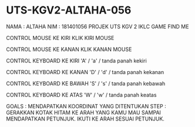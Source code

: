 # UTS-KGV2-ALTAHA-056

NAMA    : ALTAHA
NIM     : 181401056
PROJEK UTS KGV 2 IKLC
GAME FIND ME

CONTROL MOUSE KE KIRI KLIK KIRI MOUSE

CONTROL MOUSE KE KANAN KLIK KANAN MOUSE

CONTROL KEYBOARD KE KIRI 'A' / 'a' / tanda panah kekiri

CONTROL KEYBOARD KE KANAN 'D' / 'd' / tanda panah kekanan

CONTROL KEYBOARD KE BAWAH 'S' / 's' / tanda panah kebawah

CONTROL KEYBOARD KE ATAS 'W' / 'w' / tanda panah keatas

GOALS   : MENDAPATKAN KOORDINAT YANG DITENTUKAN
STEP    : GERAKKAN KOTAK HITAM KE ARAH YANG KAMU MAU SAMPAI MENDAPATKAN PETUNJUK. IKUTI KE ARAH SESUAI PETUNJUK.

